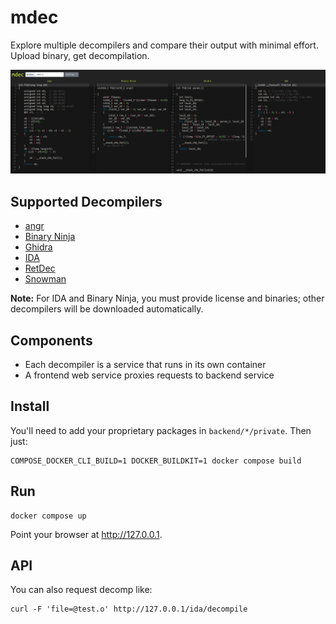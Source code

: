 mdec
====

Explore multiple decompilers and compare their output with minimal effort. Upload binary, get decompilation.

![](screenshot.png)

Supported Decompilers
---------------------
* [angr](https://angr.io/)
* [Binary Ninja](https://binary.ninja/)
* [Ghidra](https://ghidra-sre.org/)
* [IDA](https://hex-rays.com/decompiler/)
* [RetDec](https://github.com/avast/retdec)
* [Snowman](https://github.com/yegord/snowman)

**Note:** For IDA and Binary Ninja, you must provide license and binaries; other decompilers will be downloaded automatically.

Components
----------
* Each decompiler is a service that runs in its own container
* A frontend web service proxies requests to backend service

Install
-------
You'll need to add your proprietary packages in `backend/*/private`. Then just:
```
COMPOSE_DOCKER_CLI_BUILD=1 DOCKER_BUILDKIT=1 docker compose build
```

Run
---
```
docker compose up
```

Point your browser at http://127.0.0.1.

API
---
You can also request decomp like:
```
curl -F 'file=@test.o' http://127.0.0.1/ida/decompile
```

